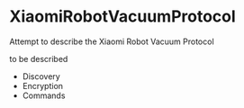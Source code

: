 # XiaomiRobotVacuumProtocol
Attempt to describe the Xiaomi Robot Vacuum Protocol


to be described
* Discovery
* Encryption
* Commands

